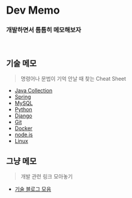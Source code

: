 # Dev Memo 

### 개발하면서 틈틈히 메모해보자

<br>

## 기술 메모

> 명령어나 문법이 기억 안날 때 찾는 Cheat Sheet

- [Java Collection](/note/java_collection.md)
- [Spring](/note/spring.md)
- [MySQL](/note/mysql.md)
- [Python](/note/python.md)
- [Django](/note/django.md)
- [Git](/note/git.md)
- [Docker](/note/docker.md)
- [node.js](/note/node.js.md)
- [Linux](/note/linux.md)

## 그냥 메모

> 개발 관련 링크 모아놓기

- [기술 블로그 모음](/dev_info/기술블로그.md)